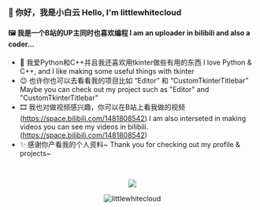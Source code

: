 ### 👋 你好，我是小白云 Hello, I'm littlewhitecloud
#### 🖼 我是一个B站的UP主同时也喜欢编程 I am an uploader in bilibili and also a coder...

- 🧾 我爱Python和C++并且我还喜欢用tkinter做些有用的东西 I love Python & C++, and I like making some useful things with tkinter
- 😉 也许你也可以去看看我的项目比如 “Editor” 和 “CustomTkinterTitlebar” Maybe you can check out my project such as "Editor" and "CustomTkinterTitlebar"
- 🎞 我也对做视频感兴趣，你可以在B站上看我做的视频 (https://space.bilibili.com/1481808542) I am also interseted in making videos you can see my videos in bilibili. (https://space.bilibili.com/1481808542)
- ✨ 感谢你产看我的个人资料~ Thank you for checking out my profile & projects~

<br>
  <p align="center">
  <img src="https://github-readme-stats.vercel.app/api?username=littlewhitecloud&show_icons=true&count_private=true&custom_title=My%20GitHub%20stats&bg_color=30,e96443,904e95&icon_color=fafafa&text_color=fafafa&title_color=fafafa&border_color=fafafa&border_radius=14&include_all_commits=true&line_height=30">
  </p>
<p>
  <p align="center">
  <img src="https://github-readme-stats.vercel.app/api/top-langs?username=littlewhitecloud&show_icons=true&count_private=true&custom_title=My%20GitHub%20stats&bg_color=30,e96443,904e95&icon_color=fafafa&text_color=fafafa&title_color=fafafa&border_color=fafafa&" alt = "littlewhitecloud"/>
</p>

